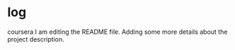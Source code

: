 # log
coursera
I am editing the README file. Adding some more details about the project description.
